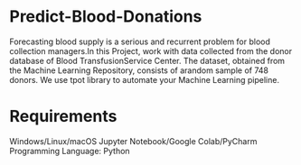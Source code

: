 # Predict-Blood-Donations
Forecasting blood supply is a serious and recurrent problem for blood collection managers.In this Project, work with data collected from the donor database of Blood TransfusionService Center.  The dataset, obtained from the Machine Learning Repository, consists of arandom sample of 748 donors. We use tpot library to automate your Machine Learning pipeline.

# Requirements
Windows/Linux/macOS
Jupyter Notebook/Google Colab/PyCharm
Programming Language: Python
